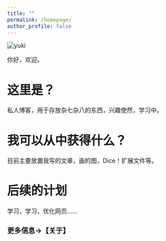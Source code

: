 ```yaml
---
title: ""
permalink: /homepage/
author_profile: false
---
```

![yuki](/assets/image/60C.png)

你好，欢迎。

# 这里是？
私人博客，用于存放杂七杂八的东西，兴趣使然，学习中。

# 我可以从中获得什么？
目前主要放置我写的文章，画的图，Dice！扩展文件等。

# 后续的计划
学习，学习，优化网页……

### 更多信息→【关于】
